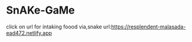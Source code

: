# SnAKe-GaMe

click on url for intaking foood via,snake url:https://resplendent-malasada-ead472.netlify.app
